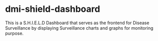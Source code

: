 # dmi-shield-dashboard

This is a S.H.I.E.L.D Dashboard that serves as the frontend for Disease Surveillance by displaying Surveillance charts and graphs for monitoring purpose.
